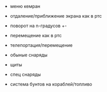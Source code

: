 - меню кемран

- отдаление/приближение экрана как в ртс

- поворот на n-градусов +-

- перемещение как в ртс

- телепортация/перемещение

- обыные снаряды

- щиты

- спец снаряды

- система бунтов на кораблей/топливо
